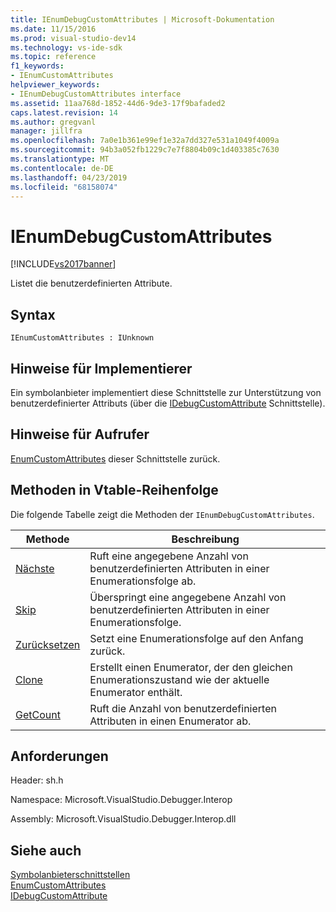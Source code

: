 ```yaml
---
title: IEnumDebugCustomAttributes | Microsoft-Dokumentation
ms.date: 11/15/2016
ms.prod: visual-studio-dev14
ms.technology: vs-ide-sdk
ms.topic: reference
f1_keywords:
- IEnumCustomAttributes
helpviewer_keywords:
- IEnumDebugCustomAttributes interface
ms.assetid: 11aa768d-1852-44d6-9de3-17f9bafaded2
caps.latest.revision: 14
ms.author: gregvanl
manager: jillfra
ms.openlocfilehash: 7a0e1b361e99ef1e32a7dd327e531a1049f4009a
ms.sourcegitcommit: 94b3a052fb1229c7e7f8804b09c1d403385c7630
ms.translationtype: MT
ms.contentlocale: de-DE
ms.lasthandoff: 04/23/2019
ms.locfileid: "68158074"
---
```

# <a name="ienumdebugcustomattributes"></a>IEnumDebugCustomAttributes
[!INCLUDE[vs2017banner](../../../includes/vs2017banner.md)]

Listet die benutzerdefinierten Attribute.  
  
## <a name="syntax"></a>Syntax  
  
```  
IEnumCustomAttributes : IUnknown  
```  
  
## <a name="notes-for-implementers"></a>Hinweise für Implementierer  
 Ein symbolanbieter implementiert diese Schnittstelle zur Unterstützung von benutzerdefinierter Attributs (über die [IDebugCustomAttribute](../../../extensibility/debugger/reference/idebugcustomattribute.md) Schnittstelle).  
  
## <a name="notes-for-callers"></a>Hinweise für Aufrufer  
 [EnumCustomAttributes](../../../extensibility/debugger/reference/idebugcustomattributequery2-enumcustomattributes.md) dieser Schnittstelle zurück.  
  
## <a name="methods-in-vtable-order"></a>Methoden in Vtable-Reihenfolge  
 Die folgende Tabelle zeigt die Methoden der `IEnumDebugCustomAttributes`.  
  
|Methode|Beschreibung|  
|------------|-----------------|  
|[Nächste](../../../extensibility/debugger/reference/ienumdebugcustomattributes-next.md)|Ruft eine angegebene Anzahl von benutzerdefinierten Attributen in einer Enumerationsfolge ab.|  
|[Skip](../../../extensibility/debugger/reference/ienumdebugcustomattributes-skip.md)|Überspringt eine angegebene Anzahl von benutzerdefinierten Attributen in einer Enumerationsfolge.|  
|[Zurücksetzen](../../../extensibility/debugger/reference/ienumdebugcustomattributes-reset.md)|Setzt eine Enumerationsfolge auf den Anfang zurück.|  
|[Clone](../../../extensibility/debugger/reference/ienumdebugcustomattributes-clone.md)|Erstellt einen Enumerator, der den gleichen Enumerationszustand wie der aktuelle Enumerator enthält.|  
|[GetCount](../../../extensibility/debugger/reference/ienumdebugcustomattributes-getcount.md)|Ruft die Anzahl von benutzerdefinierten Attributen in einen Enumerator ab.|  
  
## <a name="requirements"></a>Anforderungen  
 Header: sh.h  
  
 Namespace: Microsoft.VisualStudio.Debugger.Interop  
  
 Assembly: Microsoft.VisualStudio.Debugger.Interop.dll  
  
## <a name="see-also"></a>Siehe auch  
 [Symbolanbieterschnittstellen](../../../extensibility/debugger/reference/symbol-provider-interfaces.md)   
 [EnumCustomAttributes](../../../extensibility/debugger/reference/idebugcustomattributequery2-enumcustomattributes.md)   
 [IDebugCustomAttribute](../../../extensibility/debugger/reference/idebugcustomattribute.md)

